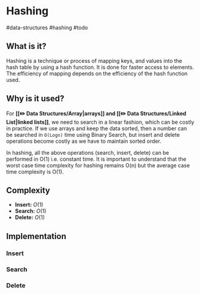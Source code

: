 # Hashing
#data-structures #hashing #todo

## What is it?
Hashing is a technique or process of mapping keys, and values into the hash table by using a hash function. It is done for faster access to elements. The efficiency of mapping depends on the efficiency of the hash function used.

## Why is it used?
For **[[✏️ Data Structures/Array|arrays]] and [[✏️ Data Structures/Linked List|linked lists]]**, we need to search in a linear fashion, which can be costly in practice. If we use arrays and keep the data sorted, then a number can be searched in `O(Logn)` time using Binary Search, but insert and delete operations become costly as we have to maintain sorted order. 

In hashing, all the above operations (search, insert, delete) can be performed in O(1) i.e. constant time. It is important to understand that the worst case time complexity for hashing remains O(n) but the average case time complexity is O(1).

## Complexity
- **Insert:** $O(1)$
- **Search:** $O(1)$
- **Delete:** $O(1)$

## Implementation
### Insert
### Search
### Delete
